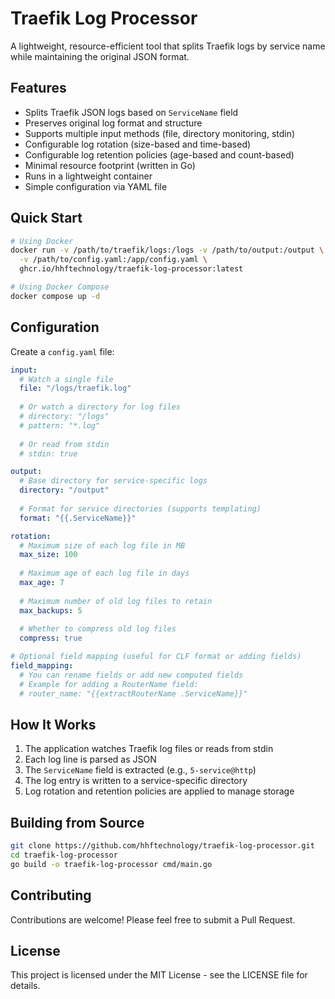 # Traefik Log Processor

A lightweight, resource-efficient tool that splits Traefik logs by service name while maintaining the original JSON format.

## Features

- Splits Traefik JSON logs based on `ServiceName` field
- Preserves original log format and structure
- Supports multiple input methods (file, directory monitoring, stdin)
- Configurable log rotation (size-based and time-based)
- Configurable log retention policies (age-based and count-based)
- Minimal resource footprint (written in Go)
- Runs in a lightweight container
- Simple configuration via YAML file

## Quick Start

```bash
# Using Docker
docker run -v /path/to/traefik/logs:/logs -v /path/to/output:/output \
  -v /path/to/config.yaml:/app/config.yaml \
  ghcr.io/hhftechnology/traefik-log-processor:latest

# Using Docker Compose
docker compose up -d
```

## Configuration

Create a `config.yaml` file:

```yaml
input:
  # Watch a single file
  file: "/logs/traefik.log"
  
  # Or watch a directory for log files
  # directory: "/logs"
  # pattern: "*.log"
  
  # Or read from stdin
  # stdin: true

output:
  # Base directory for service-specific logs
  directory: "/output"
  
  # Format for service directories (supports templating)
  format: "{{.ServiceName}}"

rotation:
  # Maximum size of each log file in MB
  max_size: 100
  
  # Maximum age of each log file in days
  max_age: 7
  
  # Maximum number of old log files to retain
  max_backups: 5
  
  # Whether to compress old log files
  compress: true

# Optional field mapping (useful for CLF format or adding fields)
field_mapping:
  # You can rename fields or add new computed fields
  # Example for adding a RouterName field:
  # router_name: "{{extractRouterName .ServiceName}}"
```

## How It Works

1. The application watches Traefik log files or reads from stdin
2. Each log line is parsed as JSON
3. The `ServiceName` field is extracted (e.g., `5-service@http`)
4. The log entry is written to a service-specific directory
5. Log rotation and retention policies are applied to manage storage

## Building from Source

```bash
git clone https://github.com/hhftechnology/traefik-log-processor.git
cd traefik-log-processor
go build -o traefik-log-processor cmd/main.go
```

## Contributing

Contributions are welcome! Please feel free to submit a Pull Request.

## License

This project is licensed under the MIT License - see the LICENSE file for details.